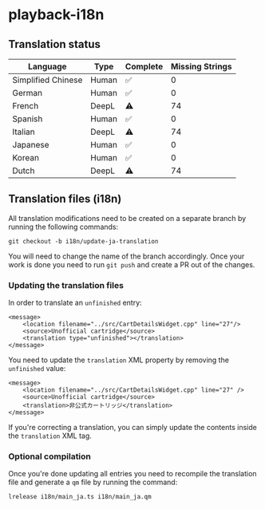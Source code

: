 # playback-i18n

## Translation status

| Language            | Type          | Complete | Missing Strings |
| ------------------- | ------------- | -------- | --------------- |
| Simplified Chinese  | Human         | ✅       | 0              |
| German              | Human         | ✅       | 0              |
| French              | DeepL         | ⚠️       | 74             |
| Spanish             | Human         | ✅       | 0              |
| Italian             | DeepL         | ⚠️       | 74             |
| Japanese            | Human         | ✅       | 0              |
| Korean              | Human         | ✅       | 0              |
| Dutch               | DeepL         | ⚠️       | 74             |

## Translation files (i18n)

All translation modifications need to be created on a separate branch by running the following commands:

`git checkout -b i18n/update-ja-translation`

You will need to change the name of the branch accordingly. Once your work is done you need to run `git push` and create a PR out of the changes.

### Updating the translation files

In order to translate an `unfinished` entry:

```
<message>
    <location filename="../src/CartDetailsWidget.cpp" line="27"/>
    <source>Unofficial cartridge</source>
    <translation type="unfinished"></translation>
</message>
```

You need to update the `translation` XML property by removing the `unfinished` value: 

```
<message>
    <location filename="../src/CartDetailsWidget.cpp" line="27" />
    <source>Unofficial cartridge</source>
    <translation>非公式カートリッジ</translation>
</message>
```

If you're correcting a translation, you can simply update the contents inside the `translation` XML tag.

### Optional compilation

Once you're done updating all entries you need to recompile the translation file and generate a `qm` file by running the command:

`lrelease i18n/main_ja.ts i18n/main_ja.qm`

